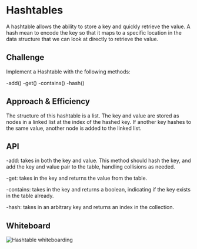 # Hashtables
A hashtable allows the ability to store a key and quickly retrieve the value. A hash mean to encode the key so that it maps to a specific location in the data structure that we can look at directly to retrieve the value.

## Challenge
Implement a Hashtable with the following methods:

-add()
-get()
-contains()
-hash()

## Approach & Efficiency
The structure of this hashtable is a list. The key and value are stored as nodes in a linked list at the index of the hashed key. If another key hashes to the same value, another node is added to the linked list. 

## API
-add: takes in both the key and value. This method should hash the key, and add the key and value pair to the table, handling collisions as needed.

-get: takes in the key and returns the value from the table.

-contains: takes in the key and returns a boolean, indicating if the key exists in the table already.

-hash: takes in an arbitrary key and returns an index in the collection.

## Whiteboard
![Hashtable whiteboarding]()